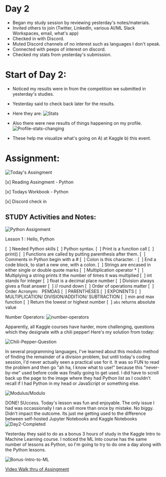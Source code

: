 # Day 2
* Began my study session by reviewing yesterday's notes/materials. 
* Invited others to join (Twitter, LinkedIn, various AI/ML Slack Workspaces, email, what's app) 
* Checked in with Discord. 
* Muted Discord channels of no interest such as languages I don't speak.  
* Connected with peeps of interest on discord. 
* Checked my stats from yesterday's submission. 

# Start of Day 2: 
* Noticed my results were in from the competition we submitted in yesterday's studies. 
* Yesterday said to check back later for the results.  
* Here they are: 
![Stats](https://github.com/EO4wellness/T-I-L/blob/main/AI-ML-NLP/Kaggle/Images/Day2-Ranking.jpg)


* Also there were new results of things happening on my profile. 
![Profile-stats-changing](https://github.com/EO4wellness/T-I-L/blob/main/AI-ML-NLP/Kaggle/Images/Day2-stats.jpg)

* These help me visualize what's going on A) at Kaggle b) this event. 

# Assignment: 
![Today's Assingment](https://github.com/EO4wellness/T-I-L/blob/main/AI-ML-NLP/Kaggle/Images/Day2-assignment.jpg)


[x] Reading Assingment - Python 

[x] Todays Workbook - Python 

[x] Discord check in 

## STUDY Activities and Notes:

![Python Assignment](https://github.com/EO4wellness/T-I-L/blob/main/AI-ML-NLP/Kaggle/Images/Day2-Python.jpg) 


Lesson 1 : Hello, Python 

[  ] Needed Python skills
[  ] Python syntax.
[  ] Print is a function call
[  ] print()
[  ] Functions are called by putting parenthesis after them.
[  ] Comments in Python begin with a #
[  ] Colon is this character. :
[  ] End a code block, to start a new one, with a colon.
[  ] Strings are encased in either single or double quote marks
[  ] Multiplication operator *
[  ] Multiplying a string prints it the number of times it was multiplied
[  ] int stands for integer
[  ] float is a decimal place number 
[  ] Division always gives a float answer
[  ] // round down
[  ] Order of operations matter
[  ] Order Acronym:   PEMDAS
[  ] PARENTHESES 
[  ] EXPONENTS
[  ] MULTIPLICATION/ DIVISION/ADDITION/ SUBTRACTION 
[  ] min and max function 
[  ] Return the lowest or highest number
[  ] ```abs``` returns absolute value

Number Operators: 
![number-operators](https://github.com/EO4wellness/T-I-L/blob/main/AI-ML-NLP/Kaggle/Images/Day2-Python-Operators.jpg)


Apparently, all Kaggle courses have harder, more challenging, questions which they designate with a chili pepper!  Here's my solution from today: 

![Chili-Pepper-Question](https://github.com/EO4wellness/T-I-L/blob/main/AI-ML-NLP/Kaggle/Images/Day2-chili-pepper.jpg)


In several programming languages, I've learned about this modulo method of finding the remainder of a division problem, but until today's coding session, I'd never actually seen a practical use for it.  It was so FUN to read the problem and then go "ah ha, I know what to use!" because this "never-by-me" used before code was finally going to get used.  I did have to scroll back up the page to the image where they had Python list as I couldn't recall if I had Python in my head or JavaScript or something else. 

![Modulus/Modulo](https://github.com/EO4wellness/T-I-L/blob/main/AI-ML-NLP/Kaggle/Images/Day2-modulo.jpg)

DONE!  SUccess.  Today's lesson was fun and enjoyable.  The only issue I had was occassionally I ran a cell more than once by mistake.  No biggy.  Didn't impact the outcome. Its just me getting used to the difference between self-hosted Jupyter Notebooks and Kaggle Notebooks 
![Day2-Completed](https://github.com/EO4wellness/T-I-L/blob/main/AI-ML-NLP/Kaggle/Images/Day2-completed.jpg)

Yesterday they said to do as a bonus 3 hours of study in the Kaggle Intro to Machine Learning course.  I noticed the ML Into course has the same number of lessons 
as Python, so I'm going to try to do one a day along with the Python lessons. 

![Bonus-Intro-to-ML](https://github.com/EO4wellness/T-I-L/blob/main/AI-ML-NLP/Kaggle/Images/Day2-IntroML-Bonus.jpg)

[Video Walk thru of Assingment](https://youtu.be/55wRpH4sO-I)
